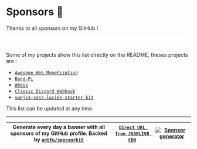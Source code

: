 # Sponsors 🚀

Thanks to all sponsors on my GitHub !

![Sponsors](./sponsors.svg)

Some of my projects show this list directly on the README, theses projects are : 

- [`Awesome Web Monetization`](https://github.com/thomasbnt/awesome-web-monetization)
- [`Bord-Pi`](https://github.com/thomasbnt/Bord-Pi)
- [`Whois`](https://github.com/Mist3r-Robot/Whois)
- [`Classic Discord Webhook`](https://github.com/Mist3r-Robot/classic-discord-webhook)
- [`vuejs3-sass-lucide-starter-kit`](https://github.com/thomasbnt/vuejs3-sass-lucide-starter-kit)

This list can be updated at any time.

____

|Generate every day a banner with all sponsors of my GitHub profile. Backed by [`antfu/sponsorkit`](https://github.com/antfu/sponsorkit)|[`Direct URL from JSDELIVR CDN`](https://cdn.jsdelivr.net/gh/thomasbnt/sponsors/sponsors.svg)|[![Sponsor generator](https://github.com/thomasbnt/sponsors/actions/workflows/sponsor_gen.yml/badge.svg)](https://github.com/thomasbnt/sponsors/actions/workflows/sponsor_gen.yml)|
|-----|-----|-----|
